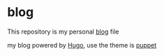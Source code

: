 # blog
This repository is my personal [blog](https://cczywyc.love) file

my blog powered by [Hugo](https://gohugo.io/), use the theme is [puppet](https://github.com/roninro/hugo-theme-puppet)
